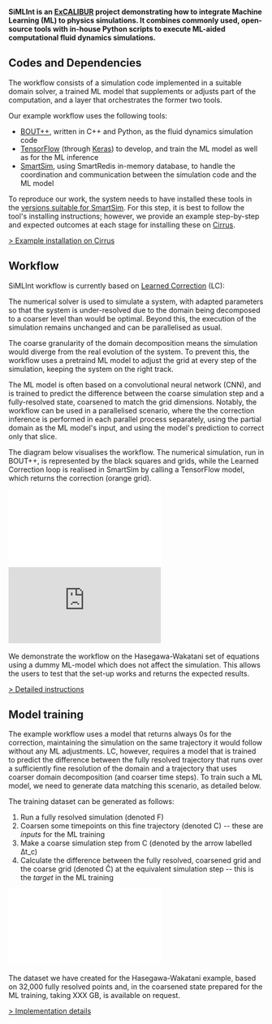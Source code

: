 **SiMLInt is an [ExCALIBUR](https://excalibur.ac.uk/) project demonstrating how to integrate Machine Learning (ML) to physics simulations. It combines commonly used, open-source tools with in-house Python scripts to execute ML-aided computational fluid dynamics simulations.** 


## Codes and Dependencies
The workflow consists of a simulation code implemented in a suitable domain solver, a trained ML model that supplements or adjusts part of the computation, and a layer that orchestrates the former two tools. 

Our example workflow uses the following tools:
* [BOUT++](https://boutproject.github.io), written in C++ and Python, as the fluid dynamics simulation code
* [TensorFlow](https://www.tensorflow.org/) (through [Keras](https://keras.io)) to develop, and train the ML model as well as for the ML inference
* [SmartSim](https://github.com/CrayLabs/SmartSim), using SmartRedis in-memory database, to handle the coordination and communication between the simulation code and the ML model

To reproduce our work, the system needs to have installed these tools in the [versions suitable for SmartSim](https://www.craylabs.org/docs/installation_instructions/basic.html#supported-versions). 
For this step, it is best to follow the tool's installing instructions; however, we provide an example step-by-step and expected outcomes at each stage for installing these on [Cirrus](https://www.cirrus.ac.uk).

[> Example installation on Cirrus](./example-installation.md)

## Workflow

SiMLInt workflow is currently based on [Learned Correction](https://www.pnas.org/doi/full/10.1073/pnas.2101784118) (LC):  

The numerical solver is used to simulate a system, with adapted parameters so that the system is under-resolved due to the domain being decomposed to a coarser level than would be optimal. Beyond this, the execution of the simulation remains unchanged and can be parallelised as usual.

The coarse granularity of the domain decomposition means the simulation would diverge from the real evolution of the system. To prevent this, the workflow uses a pretraind ML model to adjust the grid at every step of the simulation, keeping the system on the right track.

The ML model is often based on a convolutional neural network (CNN), and is trained to predict the difference between the coarse simulation step and a fully-resolved state, coarsened to match the grid dimensions. Notably, the workflow can be used in a parallelised scenario, where the the correction inference is performed in each parallel process separately, using the partial domain as the ML model's input, and using the model's prediction to correct only that slice.

The diagram below visualises the workflow. The numerical simulation, run in BOUT++, is represented by the black squares and grids, while the Learned Correction loop is realised in SmartSim by calling a TensorFlow model, which returns the correction (orange grid).
 
![SiMLInt workflow](./assets/SiMLInt_workflow.pdf)
![SiMLInt workflow for Chrome](https://github.com/EPCCed/SiMLInt/blob/main/docs/assets/SiMLInt_workflow.pdf)


We demonstrate the workflow on the Hasegawa-Wakatani set of equations using a dummy ML-model which does not affect the simulation. This allows the users to test that the set-up works and returns the expected results. 

[> Detailed instructions](./workflow.md)

## Model training

The example workflow uses a model that returns always 0s for the correction, maintaining the simulation on the same trajectory it would follow without any ML adjustments. LC, however, requires a model that is trained to predict the difference between the fully resolved trajectory that runs over a sufficiently fine resolution of the domain and a trajectory that uses coarser domain decomposition (and coarser time steps). To train such a ML model, we need to generate data matching this scenario, as detailed below.

The training dataset can be generated as follows:
1. Run a fully resolved simulation (denoted F)
2. Coarsen some timepoints on this fine trajectory (denoted C) -- these are *inputs* for the ML training
3. Make a coarse simulation step from C (denoted by the arrow labelled ∆t_c)
4. Calculate the difference between the fully resolved, coarsened grid and the coarse grid (denoted Ĉ) at the equivalent simulation step -- this is the *target* in the ML training

![Data Generation](./assets/data_generation_schema.pdf)

The dataset we have created for the Hasegawa-Wakatani example, based on 32,000 fully resolved points and, in the coarsened state prepared for the ML training, taking XXX GB, is available on request.

[> Implementation details](./ML_training.md)
